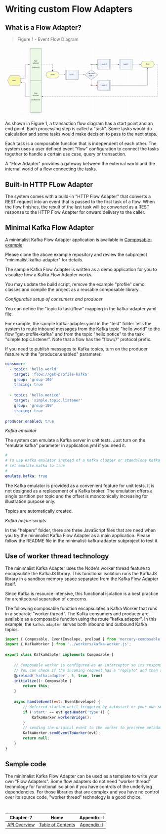 # Writing custom Flow Adapters

## What is a Flow Adapter?

> Figure 1 - Event Flow Diagram

![Event Flow Diagram](./diagrams/event-flow-diagram.png)

As shown in Figure 1, a transaction flow diagram has a start point and an end point. Each processing step is called
a "task". Some tasks would do calculation and some tasks would make decision to pass to the next steps.

Each task is a composable function that is independent of each other. The system uses a user defined event "flow"
configuration to connect the tasks together to handle a certain use case, query or transaction.

A "Flow Adapter" provides a gateway between the external world and the internal world of a flow connecting the tasks.

## Built-in HTTP FLow Adapter

The system comes with a build-in "HTTP Flow Adapter" that converts a REST request into an event that is passed to
the first task of a flow. When the flow finishes, the result of the last task will be converted as a REST response
to the HTTP Flow Adapter for onward delivery to the caller.

## Minimal Kafka Flow Adapter

A minimalist Kafka Flow Adapter application is available in
[Composable-example](https://github.com/Accenture/mercury-composable-examples)

Please clone the above example repository and review the subproject "minimalist-kafka-adapter" for details.

The sample Kafka Flow Adapter is written as a demo application for you to visualize how a Kafka Flow Adapter works.

You may update the build script, remove the example "profile" demo classes and compile the project as a reusable
composable library.

*Configurable setup of consumers and producer*

You can define the "topic to task/flow" mapping in the kafka-adapter.yaml file.

For example, the sample kafka-adapter.yaml in the "test" folder tells the system to route inbound messages from the
Kafka topic "hello.world" to the flow "get-profile-kafka" and from the topic "hello.notice" to the task 
"simple.topic.listener". Note that a flow has the "flow://" protocol prefix.

If you need to publish messages to Kafka topics, turn on the producer feature with the "producer.enabled" parameter.

```yaml
consumer:
  - topic: 'hello.world'
    target: 'flow://get-profile-kafka'
    group: 'group-100'
    tracing: true

  - topic: 'hello.notice'
    target: 'simple.topic.listener'
    group: 'group-100'
    tracing: true    

producer.enabled: true
```

*Kafka emulator*

The system can emulate a Kafka server in unit tests. Just turn on the "emulate.kafka" parameter in application.yml 
if you need it.

```yaml
#
# To use Kafka emulator instead of a Kafka cluster or standalone Kafka server,
# set emulate.kafka to true
#
emulate.kafka: true
```

The Kafka emulator is provided as a convenient feature for unit tests. It is not designed as a replacement of a Kafka
broker. The emulation offers a single partition per topic and the offset is monotonically increasing for illustration
purpose only.

Topics are automatically created.

*Kafka helper scripts*

In the "helpers" folder, there are three JavaScript files that are need when you try the minimalist Kafka Flow Adapter
as a main application. Please follow the README file in the minimalist-kafka-adapter subproject to test it.

## Use of worker thread technology

The minimalist Kafka Adapter uses the Node's worker thread feature to encapsulate the KafkaJS library.
This functional isolation runs the KafkaJS library in a sandbox memory space separated from the Kafka Flow Adapter
itself.

Since Kafka is resource intensive, this functional isolation is a best practice for architectural separation of
concerns.

The following composable function encapsulates a Kafka Worker that runs in a separate "worker thread". The Kafka 
consumers and producer are available as a composable function using the route "kafka.adapter". In this example, 
the `kafka.adapter` serves both inbound and outbound Kafka topics.

```javascript
import { Composable, EventEnvelope, preload } from 'mercury-composable';
import { KafkaWorker } from '../workers/kafka-worker.js';

export class KafkaAdapter implements Composable {

    // Composable worker is configured as an interceptor so its responses are ignored.
    // You can check if the incoming request has a "replyTo" and then send a response accordingly.
    @preload('kafka.adapter', 5, true, true)
    initialize(): Composable {
        return this;
    }

    async handleEvent(evt: EventEnvelope) {
        // deferred startup until triggered by autostart or your own setup task
        if ('start' == evt.getHeader('type')) {
            KafkaWorker.workerBridge();
        }
        // sending the original event to the worker to preserve metadata for tracing and correlation
        KafkaWorker.sendEventToWorker(evt);
        return null;
    }
}
```

## Sample code

The minimalist Kafka Flow Adapter can be used as a template to write your own "Flow Adapters". Some flow adapters
do not need "worker thread" technology for functional isolation if you have controls of the underlying dependencies. 
For those libraries that are complex and you have no control over its source code, "worker thread" technology is a 
good choice.

<br/>

|          Chapter-7           |                   Home                    |         Appendix-I          |
|:----------------------------:|:-----------------------------------------:|:---------------------------:|
| [API Overview](CHAPTER-7.md) | [Table of Contents](TABLE-OF-CONTENTS.md) | [Appendix-I](APPENDIX-I.md) |
